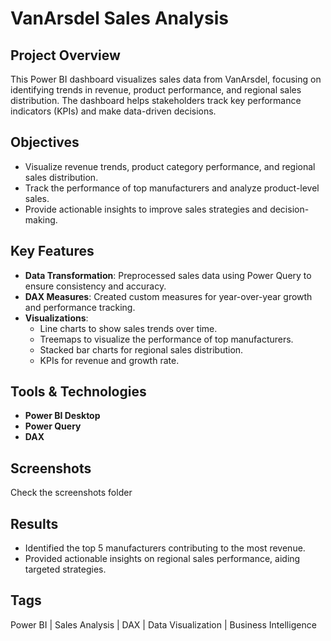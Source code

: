# VanArsdel Sales Analysis

## Project Overview
This Power BI dashboard visualizes sales data from VanArsdel, focusing on identifying trends in revenue, product performance, and regional sales distribution. The dashboard helps stakeholders track key performance indicators (KPIs) and make data-driven decisions.

## Objectives
- Visualize revenue trends, product category performance, and regional sales distribution.
- Track the performance of top manufacturers and analyze product-level sales.
- Provide actionable insights to improve sales strategies and decision-making.

## Key Features
- **Data Transformation**: Preprocessed sales data using Power Query to ensure consistency and accuracy.
- **DAX Measures**: Created custom measures for year-over-year growth and performance tracking.
- **Visualizations**:
  - Line charts to show sales trends over time.
  - Treemaps to visualize the performance of top manufacturers.
  - Stacked bar charts for regional sales distribution.
  - KPIs for revenue and growth rate.

## Tools & Technologies
- **Power BI Desktop**
- **Power Query**
- **DAX**

## Screenshots
Check the screenshots folder
## Results
- Identified the top 5 manufacturers contributing to the most revenue.
- Provided actionable insights on regional sales performance, aiding targeted strategies.

## Tags
Power BI | Sales Analysis | DAX | Data Visualization | Business Intelligence
